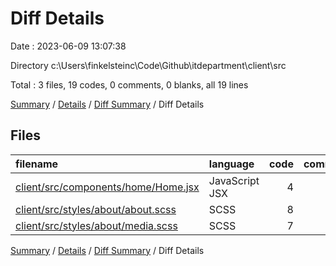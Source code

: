 # Diff Details

Date : 2023-06-09 13:07:38

Directory c:\\Users\\finkelsteinc\\Code\\Github\\itdepartment\\client\\src

Total : 3 files,  19 codes, 0 comments, 0 blanks, all 19 lines

[Summary](results.md) / [Details](details.md) / [Diff Summary](diff.md) / Diff Details

## Files
| filename | language | code | comment | blank | total |
| :--- | :--- | ---: | ---: | ---: | ---: |
| [client/src/components/home/Home.jsx](/client/src/components/home/Home.jsx) | JavaScript JSX | 4 | 0 | 0 | 4 |
| [client/src/styles/about/about.scss](/client/src/styles/about/about.scss) | SCSS | 8 | 0 | 0 | 8 |
| [client/src/styles/about/media.scss](/client/src/styles/about/media.scss) | SCSS | 7 | 0 | 0 | 7 |

[Summary](results.md) / [Details](details.md) / [Diff Summary](diff.md) / Diff Details